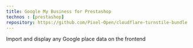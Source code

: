 ```yaml
---
title: Google My Business for Prestashop
technos : [prestashop]
repository: https://github.com/Pixel-Open/cloudflare-turnstile-bundle
---
```

Import and display any Google place data on the frontend
<!-- break -->